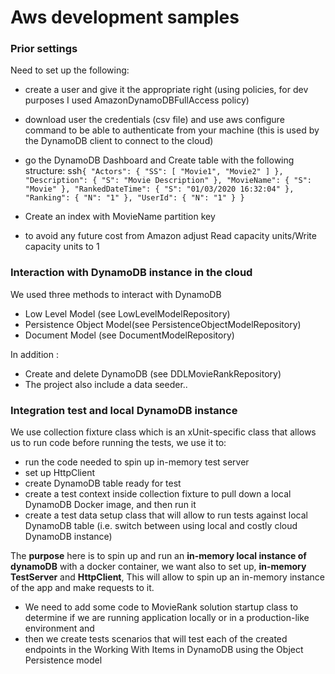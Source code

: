 
# Aws development samples

### Prior settings  

Need to set up the following:
- create a user and give it the appropriate right (using policies, for dev purposes I used AmazonDynamoDBFullAccess policy)
- download user the credentials (csv file) and use aws configure command to be able to authenticate from your machine (this is used by the DynamoDB client to connect to the cloud)
- go the DynamoDB Dashboard and Create table with the following structure: 
ssh`
{
  "Actors": {
    "SS": [
      "Movie1",
      "Movie2"
    ]
  },
  "Description": {
    "S": "Movie Description"
  },
  "MovieName": {
    "S": "Movie"
  },
  "RankedDateTime": {
    "S": "01/03/2020 16:32:04"
  },
  "Ranking": {
    "N": "1"
  },
  "UserId": {
    "N": "1"
  }
}
`

- Create an index with MovieName partition key
- to avoid any future cost from Amazon adjust Read capacity units/Write capacity units to 1


### Interaction with DynamoDB instance in the cloud 

We used three methods to interact with DynamoDB 
- Low Level Model (see LowLevelModelRepository)
- Persistence Object Model(see PersistenceObjectModelRepository)
- Document Model (see DocumentModelRepository)

In addition :
- Create and delete DynamoDB (see DDLMovieRankRepository)
- The project also include a data seeder.. 

### Integration test and local DynamoDB instance

We use collection fixture class which is an xUnit-specific class that allows us to run code before running the tests, we use it to: 
- run the code needed to spin up in-memory test server
- set up  HttpClient
- create  DynamoDB table ready for test
- create a test context inside collection fixture to pull down a local DynamoDB Docker image, and then run it
- create a test data setup class that will allow to run tests against local DynamoDB table (i.e. switch between using local and costly cloud DynamoDB instance)

The **purpose** here is to spin up and run an **in-memory local instance of dynamoDB** with a docker container, we want also to set up, **in-memory TestServer** and **HttpClient**, This will allow to spin up an in-memory instance of the app and make requests to it. 


- We need to add some code to MovieRank solution startup class to determine if we are running application locally or in a production-like environment and 
- then we create tests scenarios that will test each of the created endpoints in the Working With Items in DynamoDB using the Object Persistence model
